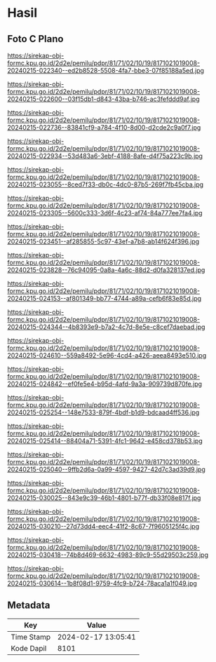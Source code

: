 # Hasil

## Foto C Plano

https://sirekap-obj-formc.kpu.go.id/2d2e/pemilu/pdpr/81/71/02/10/19/8171021019008-20240215-022340--ed2b8528-5508-4fa7-bbe3-07f85188a5ed.jpg

https://sirekap-obj-formc.kpu.go.id/2d2e/pemilu/pdpr/81/71/02/10/19/8171021019008-20240215-022600--03f15db1-d843-43ba-b746-ac3fefddd9af.jpg

https://sirekap-obj-formc.kpu.go.id/2d2e/pemilu/pdpr/81/71/02/10/19/8171021019008-20240215-022736--83841cf9-a784-4f10-8d00-d2cde2c9a0f7.jpg

https://sirekap-obj-formc.kpu.go.id/2d2e/pemilu/pdpr/81/71/02/10/19/8171021019008-20240215-022934--53d483a6-3ebf-4188-8afe-d4f75a223c9b.jpg

https://sirekap-obj-formc.kpu.go.id/2d2e/pemilu/pdpr/81/71/02/10/19/8171021019008-20240215-023055--8ced7f33-db0c-4dc0-87b5-269f7fb45cba.jpg

https://sirekap-obj-formc.kpu.go.id/2d2e/pemilu/pdpr/81/71/02/10/19/8171021019008-20240215-023305--5600c333-3d6f-4c23-af74-84a777ee7fa4.jpg

https://sirekap-obj-formc.kpu.go.id/2d2e/pemilu/pdpr/81/71/02/10/19/8171021019008-20240215-023451--af285855-5c97-43ef-a7b8-ab14f624f396.jpg

https://sirekap-obj-formc.kpu.go.id/2d2e/pemilu/pdpr/81/71/02/10/19/8171021019008-20240215-023828--76c94095-0a8a-4a6c-88d2-d0fa328137ed.jpg

https://sirekap-obj-formc.kpu.go.id/2d2e/pemilu/pdpr/81/71/02/10/19/8171021019008-20240215-024153--af801349-bb77-4744-a89a-cefb6f83e85d.jpg

https://sirekap-obj-formc.kpu.go.id/2d2e/pemilu/pdpr/81/71/02/10/19/8171021019008-20240215-024344--4b8393e9-b7a2-4c7d-8e5e-c8cef7daebad.jpg

https://sirekap-obj-formc.kpu.go.id/2d2e/pemilu/pdpr/81/71/02/10/19/8171021019008-20240215-024610--559a8492-5e96-4cd4-a426-aeea8493e510.jpg

https://sirekap-obj-formc.kpu.go.id/2d2e/pemilu/pdpr/81/71/02/10/19/8171021019008-20240215-024842--ef0fe5e4-b95d-4afd-9a3a-909739d870fe.jpg

https://sirekap-obj-formc.kpu.go.id/2d2e/pemilu/pdpr/81/71/02/10/19/8171021019008-20240215-025254--148e7533-879f-4bdf-b1d9-bdcaad4ff536.jpg

https://sirekap-obj-formc.kpu.go.id/2d2e/pemilu/pdpr/81/71/02/10/19/8171021019008-20240215-025414--88404a71-5391-4fc1-9642-e458cd378b53.jpg

https://sirekap-obj-formc.kpu.go.id/2d2e/pemilu/pdpr/81/71/02/10/19/8171021019008-20240215-025040--9ffb2d6a-0a99-4597-9427-42d7c3ad39d9.jpg

https://sirekap-obj-formc.kpu.go.id/2d2e/pemilu/pdpr/81/71/02/10/19/8171021019008-20240215-030025--843e9c39-46b1-4801-b77f-db33f08e817f.jpg

https://sirekap-obj-formc.kpu.go.id/2d2e/pemilu/pdpr/81/71/02/10/19/8171021019008-20240215-030210--27d73dd4-eec4-41f2-8c67-7f9605125f4c.jpg

https://sirekap-obj-formc.kpu.go.id/2d2e/pemilu/pdpr/81/71/02/10/19/8171021019008-20240215-030418--74b8d469-6632-4983-89c9-55d29503c259.jpg

https://sirekap-obj-formc.kpu.go.id/2d2e/pemilu/pdpr/81/71/02/10/19/8171021019008-20240215-030614--1b8f08d1-9759-4fc9-b724-78aca1a1f049.jpg


## Metadata

| Key        | Value               |
| ---------- | ------------------- |
| Time Stamp | 2024-02-17 13:05:41 |
| Kode Dapil | 8101                |



